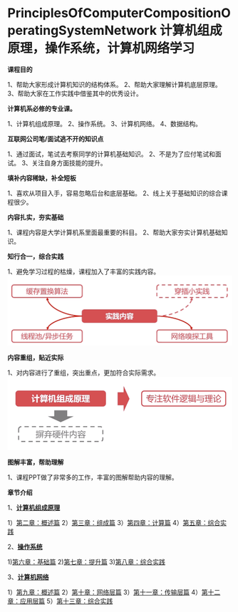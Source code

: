 # PrinciplesOfComputerCompositionOperatingSystemNetwork 计算机组成原理，操作系统，计算机网络学习

**课程目的**

1、帮助大家形成计算机知识的结构体系。
2、帮助大家理解计算机底层原理。
3、帮助大家在工作实践中借鉴其中的优秀设计。

**计算机系必修的专业课。**

1、计算机组成原理。
2、操作系统。
3、计算机网络。
4、数据结构。

**互联网公司笔/面试逃不开的知识点**

1、通过面试，笔试去考察同学的计算机基础知识。
2、不是为了应付笔试和面试。
3、关注自身方面技能的提升。

**填补内容稀缺，补全短板**

1、喜欢从项目入手，容易忽略后台和底层基础。
2、线上关于基础知识的综合课程很少。

**内容扎实，夯实基础**

1、课程内容是大学计算机系里面最重要的科目。
2、帮助大家夯实计算机基础知识。

**知行合一，综合实践**

1、避免学习过程的枯燥，课程加入了丰富的实践内容。
![image1](https://github.com/strongerYBA/PrinciplesOfComputerCompositionOperatingSystemNetwork/blob/master/src/main/resources/static/img.png)

**内容重组，贴近实际**

1、对内容进行了重组，突出重点，更加符合实际需求。
![image1](https://github.com/strongerYBA/PrinciplesOfComputerCompositionOperatingSystemNetwork/blob/master/src/main/resources/static/img1.png)

**图解丰富，帮助理解**

1、课程PPT做了非常多的工作，丰富的图解帮助内容的理解。

**章节介绍**

1、[**计算机组成原理**](https://github.com/strongerYBA/PrinciplesOfComputerCompositionOperatingSystemNetwork/blob/master/%E8%AE%A1%E7%AE%97%E6%9C%BA%E7%BB%84%E6%88%90%E5%8E%9F%E7%90%86.md)

1）[第二章：概述篇](https://github.com/strongerYBA/PrinciplesOfComputerCompositionOperatingSystemNetwork/blob/master/%E7%AC%AC%E4%BA%8C%E7%AB%A0%EF%BC%9A%E6%A6%82%E8%BF%B0%E7%AF%87.md)
2）[第三章：组成篇](https://github.com/strongerYBA/PrinciplesOfComputerCompositionOperatingSystemNetwork/blob/master/%E7%AC%AC%E4%B8%89%E7%AB%A0%EF%BC%9A%E7%BB%84%E6%88%90%E7%AF%87.md)
3）[第四章：计算篇](https://github.com/strongerYBA/PrinciplesOfComputerCompositionOperatingSystemNetwork/blob/master/%E7%AC%AC%E5%9B%9B%E7%AB%A0%EF%BC%9A%E8%AE%A1%E7%AE%97%E7%AF%87.md)
4）[第五章：综合实践](https://github.com/strongerYBA/PrinciplesOfComputerCompositionOperatingSystemNetwork/blob/master/%E7%AC%AC%E4%BA%94%E7%AB%A0%EF%BC%9A%E7%BB%BC%E5%90%88%E5%AE%9E%E8%B7%B5.md)

2、[**操作系统**](https://github.com/strongerYBA/PrinciplesOfComputerCompositionOperatingSystemNetwork/blob/master/%E7%AC%AC%E5%85%AD%E7%AB%A0%EF%BC%9A%E5%9F%BA%E7%A1%80%E7%AF%87.md)

1)[第六章：基础篇](https://github.com/strongerYBA/PrinciplesOfComputerCompositionOperatingSystemNetwork/blob/master/%E7%AC%AC%E5%85%AD%E7%AB%A0%EF%BC%9A%E5%9F%BA%E7%A1%80%E7%AF%87.md)
2)[第七章：提升篇](https://github.com/strongerYBA/PrinciplesOfComputerCompositionOperatingSystemNetwork/blob/master/%E7%AC%AC%E4%B8%83%E7%AB%A0%EF%BC%9A%E6%8F%90%E5%8D%87%E7%AF%87.md)
3)[第八章：综合实践](https://github.com/strongerYBA/PrinciplesOfComputerCompositionOperatingSystemNetwork/blob/master/%E7%AC%AC%E5%85%AB%E7%AB%A0%EF%BC%9A%E7%BB%BC%E5%90%88%E5%AE%9E%E8%B7%B5.md)

3、[**计算机网络**](https://github.com/strongerYBA/PrinciplesOfComputerCompositionOperatingSystemNetwork/blob/master/%E7%AC%AC%E4%B9%9D%E7%AB%A0%EF%BC%9A%E6%A6%82%E8%BF%B0%E7%AF%87.md)

1）[第九章：概述篇](https://github.com/strongerYBA/PrinciplesOfComputerCompositionOperatingSystemNetwork/blob/master/%E7%AC%AC%E4%B9%9D%E7%AB%A0%EF%BC%9A%E6%A6%82%E8%BF%B0%E7%AF%87.md)
2）[第十章：网络层篇](https://github.com/strongerYBA/PrinciplesOfComputerCompositionOperatingSystemNetwork/blob/master/%E7%AC%AC%E5%8D%81%E7%AB%A0%EF%BC%9A%E7%BD%91%E7%BB%9C%E5%B1%82%E7%AF%87.md)
3）[第十一章：传输层篇](https://github.com/strongerYBA/PrinciplesOfComputerCompositionOperatingSystemNetwork/blob/master/%E7%AC%AC%E5%8D%81%E4%B8%80%E7%AB%A0%EF%BC%9A%E4%BC%A0%E8%BE%93%E5%B1%82%E7%AF%87.md)
4）[第十二章：应用层篇](https://github.com/strongerYBA/PrinciplesOfComputerCompositionOperatingSystemNetwork/blob/master/%E7%AC%AC%E5%8D%81%E4%BA%8C%E7%AB%A0%EF%BC%9A%E5%BA%94%E7%94%A8%E5%B1%82%E7%AF%87.md)
5）[第十三章：综合实践](https://github.com/strongerYBA/PrinciplesOfComputerCompositionOperatingSystemNetwork/blob/master/%E7%AC%AC%E5%8D%81%E4%B8%89%E7%AB%A0%EF%BC%9A%E7%BB%BC%E5%90%88%E5%AE%9E%E8%B7%B5.md)
